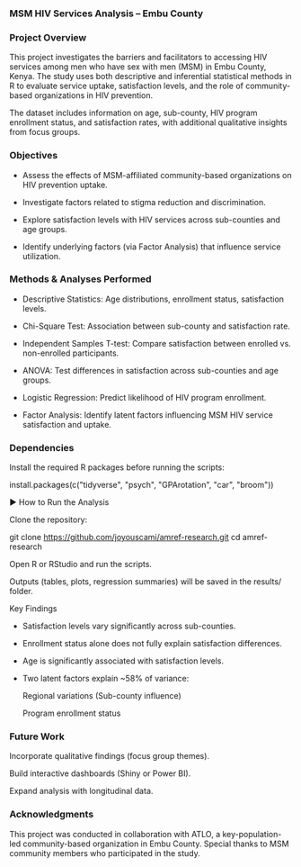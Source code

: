 ### MSM HIV Services Analysis – Embu County

### Project Overview

This project investigates the barriers and facilitators to accessing HIV services among men who have sex with men (MSM) in Embu County, Kenya. The study uses both descriptive and inferential statistical methods in R to evaluate service uptake, satisfaction levels, and the role of community-based organizations in HIV prevention.

The dataset includes information on age, sub-county, HIV program enrollment status, and satisfaction rates, with additional qualitative insights from focus groups.

### Objectives

- Assess the effects of MSM-affiliated community-based organizations on HIV prevention uptake.

- Investigate factors related to stigma reduction and discrimination.

- Explore satisfaction levels with HIV services across sub-counties and age groups.

- Identify underlying factors (via Factor Analysis) that influence service utilization.

### Methods & Analyses Performed

- Descriptive Statistics: Age distributions, enrollment status, satisfaction levels.

- Chi-Square Test: Association between sub-county and satisfaction rate.

- Independent Samples T-test: Compare satisfaction between enrolled vs. non-enrolled participants.

- ANOVA: Test differences in satisfaction across sub-counties and age groups.

- Logistic Regression: Predict likelihood of HIV program enrollment.

- Factor Analysis: Identify latent factors influencing MSM HIV service satisfaction and uptake.

### Dependencies

Install the required R packages before running the scripts:

install.packages(c("tidyverse", "psych", "GPArotation", "car", "broom"))

▶️ How to Run the Analysis

Clone the repository:

git clone https://github.com/joyouscami/amref-research.git
cd amref-research


Open R or RStudio and run the scripts.

Outputs (tables, plots, regression summaries) will be saved in the results/ folder.

Key Findings

- Satisfaction levels vary significantly across sub-counties.

- Enrollment status alone does not fully explain satisfaction differences.

- Age is significantly associated with satisfaction levels.

- Two latent factors explain ~58% of variance:

    Regional variations (Sub-county influence)

    Program enrollment status

### Future Work

Incorporate qualitative findings (focus group themes).

Build interactive dashboards (Shiny or Power BI).

Expand analysis with longitudinal data.

### Acknowledgments

This project was conducted in collaboration with ATLO, a key-population-led community-based organization in Embu County. Special thanks to MSM community members who participated in the study.
